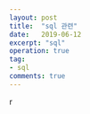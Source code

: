 ```yaml
---
layout: post
title:  "sql 관련"
date:   2019-06-12
excerpt: "sql"
operation: true
tag:
- sql 
comments: true
---
```

r
